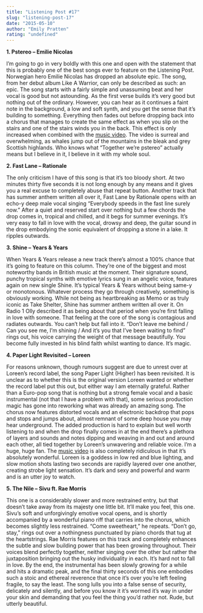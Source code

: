 ```yaml
---
title: "Listening Post #17"
slug: "listening-post-17"
date: "2015-05-10"
author: "Emily Pratten"
rating: "undefined"
---
```


**1\. Pstereo – Emilie Nicolas**

I’m going to go in very boldly with this one and open with the statement that this is probably one of the best songs ever to feature on the Listening Post. Norwegian hero Emilie Nicolas has dropped an absolute epic. The song, from her debut album Like A Warrior, can only be described as such: an epic. The song starts with a fairly simple and unassuming beat and her vocal is good but not astounding. As the first verse builds it’s very good but nothing out of the ordinary. However, you can hear as it continues a faint note in the background, a low and soft synth, and you get the sense that it’s building to something. Everything then fades out before dropping back into a chorus that manages to create the same effect as when you slip on the stairs and one of the stairs winds you in the back. This effect is only increased when combined with the [music video](https://www.youtube.com/watch?v=vZg-1MAqQGA). The video is surreal and overwhelming, as whales jump out of the mountains in the bleak and grey Scottish highlands. Who knows what “Together we’re pstereo” actually means but I believe in it, I believe in it with my whole soul.

**2\. Fast Lane – Rationale**

The only criticism I have of this song is that it’s too bloody short. At two minutes thirty five seconds it is not long enough by any means and it gives you a real excuse to completely abuse that repeat button. Another track that has summer anthem written all over it, Fast Lane by Rationale opens with an echo-y deep male vocal singing “Everybody speeds in the fast line surely now.” After a quiet and reserved start over nothing but a few chords the drop comes in, tropical and chilled, and it begs for summer evenings. It’s very easy to fall in love with the vocal, drowsy and deep, the guitar sound in the drop embodying the sonic equivalent of dropping a stone in a lake. It ripples outwards.

**3\. Shine – Years & Years**

When Years & Years release a new track there’s almost a 100% chance that it’s going to feature on this column. They’re one of the biggest and most noteworthy bands in British music at the moment. Their signature sound, punchy tropical synths with emotive lyrics sung in an angelic voice, features again on new single Shine. It’s typical Years & Years without being same-y or monotonous. Whatever process they go through creatively, something is obviously working. While not being as heartbreaking as Memo or as truly iconic as Take Shelter, Shine has summer anthem written all over it. On Radio 1 Olly described it as being about that period when you’re first falling in love with someone. That feeling at the core of the song is contagious and radiates outwards. You can’t help but fall into it. “Don’t leave me behind / Can you see me, I’m shining / And it’s you that I’ve been waiting to find” rings out, his voice carrying the weight of that message beautifully. You become fully invested in his blind faith whilst wanting to dance. It’s magic.

**4\. Paper Light Revisited – Loreen**

For reasons unknown, though rumours suggest are due to unrest over at Loreen’s record label, the song Paper Light (Higher) has been revisited. It is unclear as to whether this is the original version Loreen wanted or whether the record label put this out, but either way I am eternally grateful. Rather than a Euro-pop song that is nothing but a strong female vocal and a basic instrumental (not that I have a problem with that), some serious production magic has gone into reworking what was already an amazing song. The chorus now features distorted vocals and an electronic backdrop that pops and stops and jumps about, almost remnant of some deep house you may hear underground. The added production is hard to explain but well worth listening to and when the drop finally comes in at the end there’s a plethora of layers and sounds and notes dipping and weaving in and out and around each other, all tied together by Loreen’s unwavering and reliable voice. I’m a huge, huge fan. The [music video](https://www.youtube.com/watch?v=s7jX3p3rdm4) is also completely ridiculous in that it’s absolutely wonderful. Loreen is a goddess in low red and blue lighting, and slow motion shots lasting two seconds are rapidly layered over one another, creating strobe light sensation. It’s dark and sexy and powerful and warm and is an utter joy to watch.

**5\. The Nile – Sivu ft. Rae Morris**

This one is a considerably slower and more restrained entry, but that doesn’t take away from its majesty one little bit. It’ll make you feel, this one. Sivu’s soft and unforgivingly emotive vocal opens, and is shortly accompanied by a wonderful piano riff that carries into the chorus, which becomes slightly less restrained. “Come sweetheart,” he repeats. “Don’t go, stay,” rings out over a nothingness punctuated by piano chords that tug at the heartstrings. Rae Morris features on this track and completely enhances the subtle and slow building power that has been growing throughout. Their voices blend perfectly together, neither singing over the other but rather the juxtaposition bringing out the husky individuality in each. It’s hard not to fall in love. By the end, the instrumental has been slowly growing for a while and hits a dramatic peak, and the final thirty seconds of this one embodies such a stoic and ethereal reverence that once it’s over you’re left feeling fragile, to say the least. The song lulls you into a false sense of security, delicately and silently, and before you know it it’s wormed it’s way in under your skin and demanding that you feel the thing you’d rather not. Rude, but utterly beautiful.
